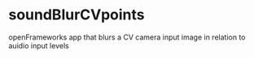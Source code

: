 # soundBlurCVpoints
openFrameworks app that blurs a CV camera input image in relation to auidio input levels
